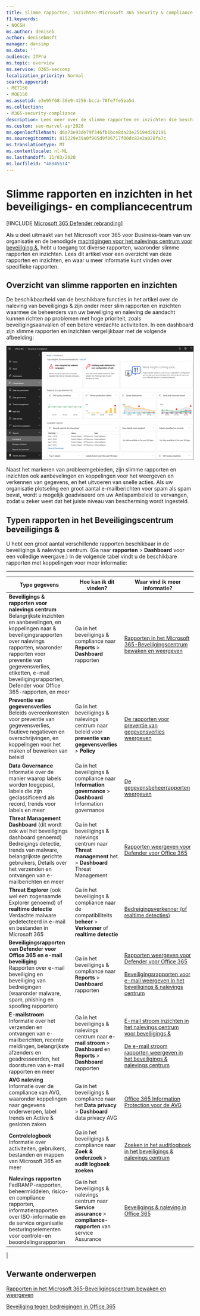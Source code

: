 ```yaml
---
title: Slimme rapporten, inzichten-Microsoft 365 Security & compliance Center
f1.keywords:
- NOCSH
ms.author: deniseb
author: denisebmsft
manager: dansimp
ms.date: ''
audience: ITPro
ms.topic: overview
ms.service: O365-seccomp
localization_priority: Normal
search.appverid:
- MET150
- MOE150
ms.assetid: e3e95f68-36e9-4256-bcca-78fe7fe5ea5d
ms.collection:
- M365-security-compliance
description: Lees meer over de slimme rapporten en inzichten die beschikbaar zijn in het beveiligings & compliance en hoe u ze kunt gebruiken om gegevens te bekijken en te verkennen en snelle acties uit te voeren.
ms.custom: seo-marvel-apr2020
ms.openlocfilehash: d6a73e93de79f346fb1bce8da23e25194d202191
ms.sourcegitcommit: 815229e39a0f905d9f06717f00dc82e2a028fa7c
ms.translationtype: MT
ms.contentlocale: nl-NL
ms.lasthandoff: 11/03/2020
ms.locfileid: "48845514"
---
```

# <a name="smart-reports-and-insights-in-the-security--compliance-center"></a>Slimme rapporten en inzichten in het beveiligings- en compliancecentrum

[!INCLUDE [Microsoft 365 Defender rebranding](../includes/microsoft-defender-for-office.md)]


Als u deel uitmaakt van het Microsoft voor 365 voor Business-team van uw organisatie en de benodigde [machtigingen voor het nalevings centrum voor beveiliging &](permissions-in-the-security-and-compliance-center.md), hebt u toegang tot diverse rapporten, waaronder slimme rapporten en inzichten. Lees dit artikel voor een overzicht van deze rapporten en inzichten, en waar u meer informatie kunt vinden over specifieke rapporten.

## <a name="smart-reports-and-insights-overview"></a>Overzicht van slimme rapporten en inzichten

De beschikbaarheid van de beschikbare functies in het artikel over de naleving van beveiligings & zijn onder meer slim rapporten en inzichten waarmee de beheerders van uw beveiliging en naleving de aandacht kunnen richten op problemen met hoge prioriteit, zoals beveiligingsaanvallen of een betere verdachte activiteiten. In een dashboard zijn slimme rapporten en inzichten vergelijkbaar met de volgende afbeelding:
  
![Het Dashboard rapporten in het nalevings centrum voor beveiligings &](../../media/2a668c3d-3fa3-4e37-8149-46989b33ae8c.png)
  
Naast het markeren van probleemgebieden, zijn slimme rapporten en inzichten ook aanbevelingen en koppelingen voor het weergeven en verkennen van gegevens, en het uitvoeren van snelle acties. Als uw organisatie plotseling een groot aantal e-mailberichten voor spam als spam bevat, wordt u mogelijk geadviseerd om uw Antispambeleid te vervangen, zodat u zeker weet dat het juiste niveau van bescherming wordt ingesteld.
  
## <a name="types-of-reports-in-the-security--compliance-center"></a>Typen rapporten in het Beveiligingscentrum beveiligings &

U hebt een groot aantal verschillende rapporten beschikbaar in de beveiligings & nalevings centrum. (Ga naar **rapporten** \> **Dashboard** voor een volledige weergave.) In de volgende tabel vindt u de beschikbare rapporten met koppelingen voor meer informatie:

****

|Type gegevens|Hoe kan ik dit vinden?|Waar vind ik meer informatie?|
|---|---|---|
|**Beveiligings & rapporten voor nalevings centrum**  <br/> Belangrijkste inzichten en aanbevelingen, en koppelingen naar & beveiligingsrapporten over nalevings rapporten, waaronder rapporten voor preventie van gegevensverlies, etiketten, e-mail beveiligingsrapporten, Defender voor Office 365-rapporten, en meer|Ga in het beveiligings & compliance naar **Reports** \> **Dashboard** rapporten|[Rapporten in het Microsoft 365-Beveiligingscentrum bewaken en weergeven](../mtp/monitoring-and-reporting.md)|
|**Preventie van gegevensverlies** <br/> Beleids overeenkomsten voor preventie van gegevensverlies, foutieve negatieven en overschrijvingen, en koppelingen voor het maken of bewerken van beleid|Ga in het beveiligings & nalevings centrum naar beleid voor **preventie van gegevensverlies** \> **Policy**|[De rapporten voor preventie van gegevensverlies weergeven](../../compliance/view-the-dlp-reports.md)|
|**Data Governance** <br/> Informatie over de manier waarop labels worden toegepast, labels die zijn geclassificeerd als record, trends voor labels en meer|Ga in het beveiligings & compliance naar **Information governance** \> **Dashboard** Information governance|[De gegevensbeheerrapporten weergeven](../../compliance/view-the-data-governance-reports.md)|
|**Threat Management Dashboard** (dit wordt ook wel het beveiligings dashboard genoemd)  <br/> Bedreigings detectie, trends van malware, belangrijkste gerichte gebruikers, Details over het verzenden en ontvangen van e-mailberichten en meer|Ga in het beveiligings & nalevings centrum naar **Threat management** het \> **Dashboard** Threat Management|[Rapporten weergeven voor Defender voor Office 365](view-reports-for-atp.md)|
|**Threat Explorer** (ook wel een zogenaamde Explorer genoemd) of **realtime detectie** <br/> Verdachte malware gedetecteerd in e-mail en bestanden in Microsoft 365|Ga in het beveiligings & compliance naar de compatibiliteits **beheer** \> **Verkenner** of **realtime detectie**<br/> |[Bedreigingsverkenner (of realtime detecties)](threat-explorer.md)|
|**Beveiligingsrapporten van Defender voor Office 365 en e-mail beveiliging** <br/> Rapporten over e-mail beveiliging en beveiliging van bedreigingen (waaronder malware, spam, phishing en spoofing rapporten)|Ga in het beveiligings & compliance naar **Reports** \> **Dashboard** rapporten|[Rapporten weergeven voor Defender voor Office 365](view-reports-for-atp.md) <br/><br/> [Beveiligingsrapporten voor e-mail weergeven in het beveiligings & nalevings centrum](view-email-security-reports.md)|
|**E-mailstroom** <br/> Informatie over het verzenden en ontvangen van e-mailberichten, recente meldingen, belangrijkste afzenders en geadresseerden, het doorsturen van e-mail rapporten en meer|Ga in het beveiligings & nalevings centrum naar **e-mail stroom** \> **Dashboard** en **Reports** \> **Dashboard** rapporten|[E-mail stroom inzichten in het nalevings centrum voor beveiligings &](mail-flow-insights-v2.md) <br/><br/> [De e-mail stroom rapporten weergeven in het beveiligings & nalevings centrum](view-mail-flow-reports.md)|
|**AVG naleving** <br/> Informatie over de compliance van AVG, waaronder koppelingen naar gegevens onderwerpen, label trends en Active & gesloten zaken|Ga in het beveiligings & compliance naar het **Data privacy** \> **Dashboard** data privacy AVG|[Office 365 Information Protection voor de AVG](https://docs.microsoft.com/microsoft-365/compliance/office-365-information-protection-for-gdpr)|
|**Controlelogboek** <br/> Informatie over activiteiten, gebruikers, bestanden en mappen van Microsoft 365 en meer|Ga in het beveiligings & compliance naar **Zoek & onderzoek** \> **audit logboek zoeken**|[Zoeken in het auditlogboek in het beveiligings & nalevings centrum](../../compliance/search-the-audit-log-in-security-and-compliance.md)|
|**Nalevings rapporten** <br/> FedRAMP-rapporten, beheermiddelen, risico-en compliance rapporten, informatierapporten over ISO-informatie en de service organisatie besturingselementen voor controle-en beoordelingsrapporten|Ga in het beveiligings & nalevings centrum naar **Service assurance** \> **compliance-rapporten** van service Assurance|[Beveiligings & naleving in Office 365](../../compliance/plan-for-security-and-compliance.md)|
|

## <a name="related-topics"></a>Verwante onderwerpen

[Rapporten in het Microsoft 365-Beveiligingscentrum bewaken en weergeven](../mtp/monitoring-and-reporting.md)
  
[Beveiliging tegen bedreigingen in Office 365](protect-against-threats.md)
